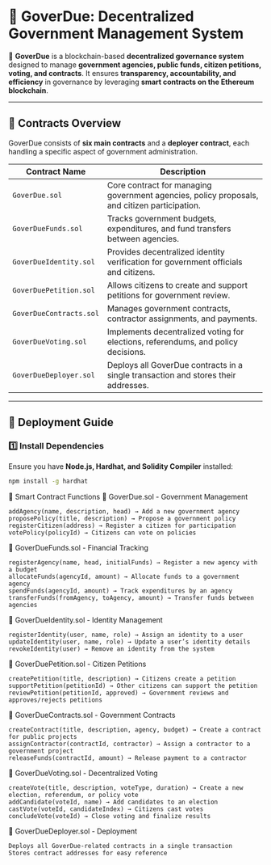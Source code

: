 # 📜 GoverDue: Decentralized Government Management System

🚀 **GoverDue** is a blockchain-based **decentralized governance system** designed to manage **government agencies, public funds, citizen petitions, voting, and contracts**. It ensures **transparency, accountability, and efficiency** in governance by leveraging **smart contracts on the Ethereum blockchain**.

---

## 📂 Contracts Overview  

GoverDue consists of **six main contracts** and a **deployer contract**, each handling a specific aspect of government administration.  

| Contract Name            | Description |
|-------------------------|-------------|
| `GoverDue.sol`          | Core contract for managing government agencies, policy proposals, and citizen participation. |
| `GoverDueFunds.sol`     | Tracks government budgets, expenditures, and fund transfers between agencies. |
| `GoverDueIdentity.sol`  | Provides decentralized identity verification for government officials and citizens. |
| `GoverDuePetition.sol`  | Allows citizens to create and support petitions for government review. |
| `GoverDueContracts.sol` | Manages government contracts, contractor assignments, and payments. |
| `GoverDueVoting.sol`    | Implements decentralized voting for elections, referendums, and policy decisions. |
| `GoverDueDeployer.sol`  | Deploys all GoverDue contracts in a single transaction and stores their addresses. |

---

## 🔧 Deployment Guide  

### 1️⃣ Install Dependencies  
Ensure you have **Node.js, Hardhat, and Solidity Compiler** installed:  
```sh
npm install -g hardhat
```

📜 Smart Contract Functions
🔹 GoverDue.sol - Government Management

    addAgency(name, description, head) → Add a new government agency
    proposePolicy(title, description) → Propose a government policy
    registerCitizen(address) → Register a citizen for participation
    votePolicy(policyId) → Citizens can vote on policies

🔹 GoverDueFunds.sol - Financial Tracking

    registerAgency(name, head, initialFunds) → Register a new agency with a budget
    allocateFunds(agencyId, amount) → Allocate funds to a government agency
    spendFunds(agencyId, amount) → Track expenditures by an agency
    transferFunds(fromAgency, toAgency, amount) → Transfer funds between agencies

🔹 GoverDueIdentity.sol - Identity Management

    registerIdentity(user, name, role) → Assign an identity to a user
    updateIdentity(user, name, role) → Update a user’s identity details
    revokeIdentity(user) → Remove an identity from the system

🔹 GoverDuePetition.sol - Citizen Petitions

    createPetition(title, description) → Citizens create a petition
    supportPetition(petitionId) → Other citizens can support the petition
    reviewPetition(petitionId, approved) → Government reviews and approves/rejects petitions

🔹 GoverDueContracts.sol - Government Contracts

    createContract(title, description, agency, budget) → Create a contract for public projects
    assignContractor(contractId, contractor) → Assign a contractor to a government project
    releaseFunds(contractId, amount) → Release payment to a contractor

🔹 GoverDueVoting.sol - Decentralized Voting

    createVote(title, description, voteType, duration) → Create a new election, referendum, or policy vote
    addCandidate(voteId, name) → Add candidates to an election
    castVote(voteId, candidateIndex) → Citizens cast votes
    concludeVote(voteId) → Close voting and finalize results

🔹 GoverDueDeployer.sol - Deployment

    Deploys all GoverDue-related contracts in a single transaction
    Stores contract addresses for easy reference
